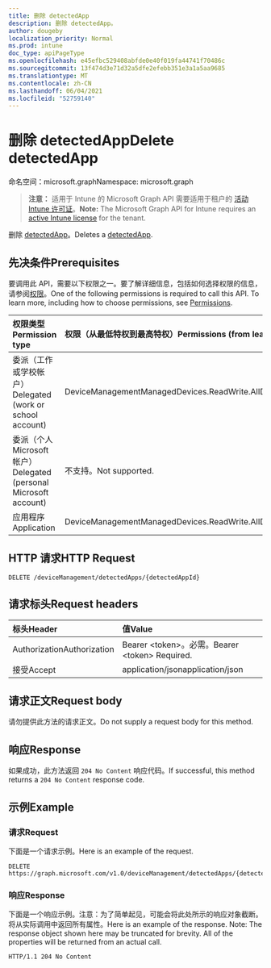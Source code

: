 ```yaml
---
title: 删除 detectedApp
description: 删除 detectedApp。
author: dougeby
localization_priority: Normal
ms.prod: intune
doc_type: apiPageType
ms.openlocfilehash: e45efbc529408abfde0e40f019fa44741f70486c
ms.sourcegitcommit: 13f474d3e71d32a5dfe2efebb351e3a1a5aa9685
ms.translationtype: MT
ms.contentlocale: zh-CN
ms.lasthandoff: 06/04/2021
ms.locfileid: "52759140"
---
```

# <a name="delete-detectedapp"></a><span data-ttu-id="5a2a9-103">删除 detectedApp</span><span class="sxs-lookup"><span data-stu-id="5a2a9-103">Delete detectedApp</span></span>

<span data-ttu-id="5a2a9-104">命名空间：microsoft.graph</span><span class="sxs-lookup"><span data-stu-id="5a2a9-104">Namespace: microsoft.graph</span></span>

> <span data-ttu-id="5a2a9-105">**注意：** 适用于 Intune 的 Microsoft Graph API 需要适用于租户的 [活动 Intune 许可证](https://go.microsoft.com/fwlink/?linkid=839381)。</span><span class="sxs-lookup"><span data-stu-id="5a2a9-105">**Note:** The Microsoft Graph API for Intune requires an [active Intune license](https://go.microsoft.com/fwlink/?linkid=839381) for the tenant.</span></span>

<span data-ttu-id="5a2a9-106">删除 [detectedApp](../resources/intune-devices-detectedapp.md)。</span><span class="sxs-lookup"><span data-stu-id="5a2a9-106">Deletes a [detectedApp](../resources/intune-devices-detectedapp.md).</span></span>

## <a name="prerequisites"></a><span data-ttu-id="5a2a9-107">先决条件</span><span class="sxs-lookup"><span data-stu-id="5a2a9-107">Prerequisites</span></span>
<span data-ttu-id="5a2a9-p101">要调用此 API，需要以下权限之一。要了解详细信息，包括如何选择权限的信息，请参阅[权限](/graph/permissions-reference)。</span><span class="sxs-lookup"><span data-stu-id="5a2a9-p101">One of the following permissions is required to call this API. To learn more, including how to choose permissions, see [Permissions](/graph/permissions-reference).</span></span>

|<span data-ttu-id="5a2a9-110">权限类型</span><span class="sxs-lookup"><span data-stu-id="5a2a9-110">Permission type</span></span>|<span data-ttu-id="5a2a9-111">权限（从最低特权到最高特权）</span><span class="sxs-lookup"><span data-stu-id="5a2a9-111">Permissions (from least to most privileged)</span></span>|
|:---|:---|
|<span data-ttu-id="5a2a9-112">委派（工作或学校帐户）</span><span class="sxs-lookup"><span data-stu-id="5a2a9-112">Delegated (work or school account)</span></span>|<span data-ttu-id="5a2a9-113">DeviceManagementManagedDevices.ReadWrite.All</span><span class="sxs-lookup"><span data-stu-id="5a2a9-113">DeviceManagementManagedDevices.ReadWrite.All</span></span>|
|<span data-ttu-id="5a2a9-114">委派（个人 Microsoft 帐户）</span><span class="sxs-lookup"><span data-stu-id="5a2a9-114">Delegated (personal Microsoft account)</span></span>|<span data-ttu-id="5a2a9-115">不支持。</span><span class="sxs-lookup"><span data-stu-id="5a2a9-115">Not supported.</span></span>|
|<span data-ttu-id="5a2a9-116">应用程序</span><span class="sxs-lookup"><span data-stu-id="5a2a9-116">Application</span></span>|<span data-ttu-id="5a2a9-117">DeviceManagementManagedDevices.ReadWrite.All</span><span class="sxs-lookup"><span data-stu-id="5a2a9-117">DeviceManagementManagedDevices.ReadWrite.All</span></span>|

## <a name="http-request"></a><span data-ttu-id="5a2a9-118">HTTP 请求</span><span class="sxs-lookup"><span data-stu-id="5a2a9-118">HTTP Request</span></span>
<!-- {
  "blockType": "ignored"
}
-->
``` http
DELETE /deviceManagement/detectedApps/{detectedAppId}
```

## <a name="request-headers"></a><span data-ttu-id="5a2a9-119">请求标头</span><span class="sxs-lookup"><span data-stu-id="5a2a9-119">Request headers</span></span>
|<span data-ttu-id="5a2a9-120">标头</span><span class="sxs-lookup"><span data-stu-id="5a2a9-120">Header</span></span>|<span data-ttu-id="5a2a9-121">值</span><span class="sxs-lookup"><span data-stu-id="5a2a9-121">Value</span></span>|
|:---|:---|
|<span data-ttu-id="5a2a9-122">Authorization</span><span class="sxs-lookup"><span data-stu-id="5a2a9-122">Authorization</span></span>|<span data-ttu-id="5a2a9-123">Bearer &lt;token&gt;。必需。</span><span class="sxs-lookup"><span data-stu-id="5a2a9-123">Bearer &lt;token&gt; Required.</span></span>|
|<span data-ttu-id="5a2a9-124">接受</span><span class="sxs-lookup"><span data-stu-id="5a2a9-124">Accept</span></span>|<span data-ttu-id="5a2a9-125">application/json</span><span class="sxs-lookup"><span data-stu-id="5a2a9-125">application/json</span></span>|

## <a name="request-body"></a><span data-ttu-id="5a2a9-126">请求正文</span><span class="sxs-lookup"><span data-stu-id="5a2a9-126">Request body</span></span>
<span data-ttu-id="5a2a9-127">请勿提供此方法的请求正文。</span><span class="sxs-lookup"><span data-stu-id="5a2a9-127">Do not supply a request body for this method.</span></span>

## <a name="response"></a><span data-ttu-id="5a2a9-128">响应</span><span class="sxs-lookup"><span data-stu-id="5a2a9-128">Response</span></span>
<span data-ttu-id="5a2a9-129">如果成功，此方法返回 `204 No Content` 响应代码。</span><span class="sxs-lookup"><span data-stu-id="5a2a9-129">If successful, this method returns a `204 No Content` response code.</span></span>

## <a name="example"></a><span data-ttu-id="5a2a9-130">示例</span><span class="sxs-lookup"><span data-stu-id="5a2a9-130">Example</span></span>

### <a name="request"></a><span data-ttu-id="5a2a9-131">请求</span><span class="sxs-lookup"><span data-stu-id="5a2a9-131">Request</span></span>
<span data-ttu-id="5a2a9-132">下面是一个请求示例。</span><span class="sxs-lookup"><span data-stu-id="5a2a9-132">Here is an example of the request.</span></span>
``` http
DELETE https://graph.microsoft.com/v1.0/deviceManagement/detectedApps/{detectedAppId}
```

### <a name="response"></a><span data-ttu-id="5a2a9-133">响应</span><span class="sxs-lookup"><span data-stu-id="5a2a9-133">Response</span></span>
<span data-ttu-id="5a2a9-p102">下面是一个响应示例。注意：为了简单起见，可能会将此处所示的响应对象截断。将从实际调用中返回所有属性。</span><span class="sxs-lookup"><span data-stu-id="5a2a9-p102">Here is an example of the response. Note: The response object shown here may be truncated for brevity. All of the properties will be returned from an actual call.</span></span>
``` http
HTTP/1.1 204 No Content
```





